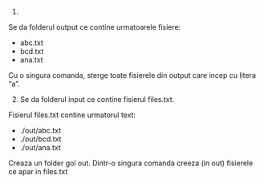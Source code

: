 1.
Se da folderul output ce contine urmatoarele fisiere:  
* abc.txt 
* bcd.txt 
* ana.txt

 Cu o singura comanda, sterge toate fisierele din output care incep cu litera “a”.



2. Se da folderul input ce contine fisierul files.txt.
   
Fisierul files.txt contine urmatorul text:
* ./out/abc.txt
* ./out/bcd.txt
* ./out/ana.txt

Creaza un folder gol out.
Dintr-o singura comanda creeza (in out) fisierele ce apar in files.txt